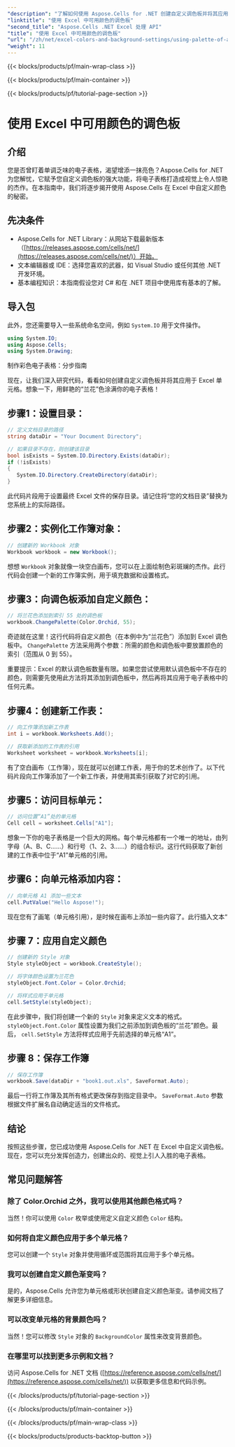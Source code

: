 ```yaml
---
"description": "了解如何使用 Aspose.Cells for .NET 创建自定义调色板并将其应用于您的 Excel 电子表格。使用鲜艳的色彩和格式选项增强数据的视觉吸引力。"
"linktitle": "使用 Excel 中可用颜色的调色板"
"second_title": "Aspose.Cells .NET Excel 处理 API"
"title": "使用 Excel 中可用颜色的调色板"
"url": "/zh/net/excel-colors-and-background-settings/using-palette-of-available-colors/"
"weight": 11
---
```


{{< blocks/products/pf/main-wrap-class >}}

{{< blocks/products/pf/main-container >}}

{{< blocks/products/pf/tutorial-page-section >}}

# 使用 Excel 中可用颜色的调色板

## 介绍
您是否曾盯着单调乏味的电子表格，渴望增添一抹亮色？Aspose.Cells for .NET 为您解忧，它赋予您自定义调色板的强大功能，将电子表格打造成视觉上令人惊艳的杰作。在本指南中，我们将逐步揭开使用 Aspose.Cells 在 Excel 中自定义颜色的秘密。 

## 先决条件

- Aspose.Cells for .NET Library：从网站下载最新版本（[https://releases.aspose.com/cells/net/](https://releases.aspose.com/cells/net/)）开始。 
- 文本编辑器或 IDE：选择您喜欢的武器，如 Visual Studio 或任何其他 .NET 开发环境。 
- 基本编程知识：本指南假设您对 C# 和在 .NET 项目中使用库有基本的了解。

## 导入包

此外，您还需要导入一些系统命名空间，例如 `System.IO` 用于文件操作。 

```csharp
using System.IO;
using Aspose.Cells;
using System.Drawing;
```

制作彩色电子表格：分步指南

现在，让我们深入研究代码，看看如何创建自定义调色板并将其应用于 Excel 单元格。想象一下，用鲜艳的“兰花”色涂满你的电子表格！

## 步骤1：设置目录：

```csharp
// 定义文档目录的路径
string dataDir = "Your Document Directory";

// 如果目录不存在，则创建该目录
bool isExists = System.IO.Directory.Exists(dataDir);
if (!isExists)
{
   System.IO.Directory.CreateDirectory(dataDir);
}
```

此代码片段用于设置最终 Excel 文件的保存目录。请记住将“您的文档目录”替换为您系统上的实际路径。

## 步骤2：实例化工作簿对象：

```csharp
// 创建新的 Workbook 对象
Workbook workbook = new Workbook();
```

想想 `Workbook` 对象就像一块空白画布，您可以在上面绘制色彩斑斓的杰作。此行代码会创建一个新的工作簿实例，用于填充数据和设置格式。

## 步骤3：向调色板添加自定义颜色：

```csharp
// 将兰花色添加到索引 55 处的调色板
workbook.ChangePalette(Color.Orchid, 55);
```

奇迹就在这里！这行代码将自定义颜色（在本例中为“兰花色”）添加到 Excel 调色板中。 `ChangePalette` 方法采用两个参数：所需的颜色和调色板中要放置颜色的索引（范围从 0 到 55）。 

重要提示：Excel 的默认调色板数量有限。如果您尝试使用默认调色板中不存在的颜色，则需要先使用此方法将其添加到调色板中，然后再将其应用于电子表格中的任何元素。

## 步骤4：创建新工作表：

```csharp
// 向工作簿添加新工作表
int i = workbook.Worksheets.Add();

// 获取新添加的工作表的引用
Worksheet worksheet = workbook.Worksheets[i];
```

有了空白画布（工作簿），现在就可以创建工作表，用于你的艺术创作了。以下代码片段向工作簿添加了一个新工作表，并使用其索引获取了对它的引用。

## 步骤5：访问目标单元：

```csharp
// 访问位置“A1”处的单元格
Cell cell = worksheet.Cells["A1"];
```

想象一下你的电子表格是一个巨大的网格。每个单元格都有一个唯一的地址，由列字母（A、B、C……）和行号（1、2、3……）的组合标识。这行代码获取了新创建的工作表中位于“A1”单元格的引用。

## 步骤6：向单元格添加内容：

```csharp
// 向单元格 A1 添加一些文本
cell.PutValue("Hello Aspose!");
```

现在您有了画笔（单元格引用），是时候在画布上添加一些内容了。此行插入文本“

## 步骤 7：应用自定义颜色

```csharp
// 创建新的 Style 对象
Style styleObject = workbook.CreateStyle();

// 将字体颜色设置为兰花色
styleObject.Font.Color = Color.Orchid;

// 将样式应用于单元格
cell.SetStyle(styleObject);
```

在此步骤中，我们将创建一个新的 `Style` 对象来定义文本的格式。 `styleObject.Font.Color` 属性设置为我们之前添加到调色板的“兰花”颜色。最后， `cell.SetStyle` 方法将样式应用于先前选择的单元格“A1”。

## 步骤 8：保存工作簿

```csharp
// 保存工作簿
workbook.Save(dataDir + "book1.out.xls", SaveFormat.Auto);
```

最后一行将工作簿及其所有格式更改保存到指定目录中。 `SaveFormat.Auto` 参数根据文件扩展名自动确定适当的文件格式。

## 结论

按照这些步骤，您已成功使用 Aspose.Cells for .NET 在 Excel 中自定义调色板。现在，您可以充分发挥创造力，创建出众的、视觉上引人入胜的电子表格。 

## 常见问题解答

### 除了 Color.Orchid 之外，我可以使用其他颜色格式吗？
当然！你可以使用 `Color` 枚举或使用定义自定义颜色 `Color` 结构。

### 如何将自定义颜色应用于多个单元格？
您可以创建一个 `Style` 对象并使用循环或范围将其应用于多个单元格。

### 我可以创建自定义颜色渐变吗？
是的，Aspose.Cells 允许您为单元格或形状创建自定义颜色渐变。请参阅文档了解更多详细信息。

### 可以改变单元格的背景颜色吗？
当然！您可以修改 `Style` 对象的 `BackgroundColor` 属性来改变背景颜色。

### 在哪里可以找到更多示例和文档？
访问 Aspose.Cells for .NET 文档 ([https://reference.aspose.com/cells/net/](https://reference.aspose.com/cells/net/)) 以获取更多信息和代码示例。

{{< /blocks/products/pf/tutorial-page-section >}}

{{< /blocks/products/pf/main-container >}}

{{< /blocks/products/pf/main-wrap-class >}}

{{< blocks/products/products-backtop-button >}}